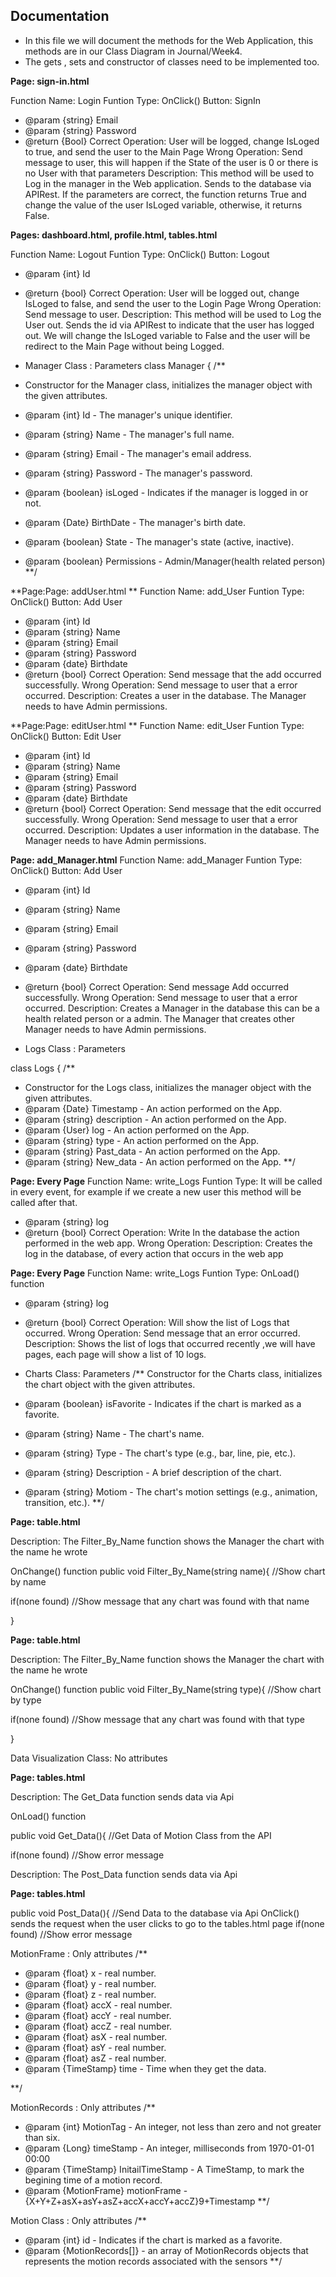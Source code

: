 ## Documentation
  - In this file we will document the methods for the Web Application, this methods are in our Class Diagram in Journal/Week4.
  - The gets , sets and constructor of classes need to be implemented too.
    
**Page: sign-in.html**

Function Name: Login
Funtion Type: OnClick() Button: SignIn
   * @param {string} Email
   * @param {string} Password
   * @return {Bool}
Correct Operation: User will be logged, change IsLoged to true, and send the user to the Main Page
Wrong Operation: Send message to user, this will happen if the State of the user is 0 or there is no User with that parameters
Description: This method will be used to Log in the manager in the Web application. Sends to the database via APIRest. If the parameters are correct, the function returns True and change the value of the user IsLoged variable, otherwise, it returns False.

    
**Pages: dashboard.html, profile.html, tables.html**

Function Name: Logout
Funtion Type: OnClick() Button: Logout
   * @param {int} Id
   * @return {bool}
Correct Operation: User will be logged out, change IsLoged to false, and send the user to the Login Page
Wrong Operation: Send message to user.
Description: This method will be used to Log the User out. Sends the id via APIRest to indicate that the user has logged out.  We will change the IsLoged variable to False and the user will be redirect to the Main Page without being Logged.

  
  * Manager Class : Parameters
  class Manager {
  /**
   * Constructor for the Manager class, initializes the manager object with the given attributes.
   * @param {int} Id - The manager's unique identifier.
   * @param {string} Name - The manager's full name.
   * @param {string} Email - The manager's email address.
   * @param {string} Password - The manager's password.
   * @param {boolean} isLoged - Indicates if the manager is logged in or not.
   * @param {Date} BirthDate - The manager's birth date.
   * @param {boolean} State - The manager's state (active, inactive).
   * @param {boolean} Permissions - Admin/Manager(health related person)
   **/
  
    
  **Page:Page: addUser.html **
Function Name: add_User
Funtion Type: OnClick() Button: Add User
   * @param {int} Id
   * @param {string} Name
   * @param {string} Email
   * @param {string} Password
   * @param {date} Birthdate
   * @return {bool}
Correct Operation: Send message that the add occurred successfully. 
Wrong Operation: Send message to user that a error occurred.
Description: Creates a user in the database. The Manager needs to have Admin permissions.

**Page:Page: editUser.html **
Function Name: edit_User
Funtion Type: OnClick() Button: Edit User
   * @param {int} Id
   * @param {string} Name
   * @param {string} Email
   * @param {string} Password
   * @param {date} Birthdate
   * @return {bool}
Correct Operation: Send message that the edit occurred successfully. 
Wrong Operation: Send message to user that a error occurred.
Description: Updates a user information in the database. The Manager needs to have Admin permissions.

  
   **Page: add_Manager.html** 
Function Name: add_Manager
Funtion Type: OnClick() Button: Add User
   * @param {int} Id
   * @param {string} Name
   * @param {string} Email
   * @param {string} Password
   * @param {date} Birthdate
   * @return {bool}
Correct Operation: Send message Add occurred successfully. 
Wrong Operation: Send message to user that a error occurred.
Description: Creates a Manager in the database this can be a health related person or a admin. The Manager that creates other Manager needs to have Admin permissions.

  
  * Logs Class : Parameters
 
  class Logs {
  /**
   * Constructor for the Logs class, initializes the manager object with the given attributes.
   * @param {Date} Timestamp - An action performed on the App.
   * @param {string} description - An action performed on the App.
   * @param {User} log - An action performed on the App.
   * @param {string} type - An action performed on the App.
   * @param {string} Past_data - An action performed on the App.
   * @param {string} New_data - An action performed on the App.
   **/
   
  **Page: Every Page**
Function Name: write_Logs
Funtion Type: It will be called in every event, for example if we create a new user this method will be called after that.
   * @param {string} log 
   * @return {bool}
Correct Operation: Write In the database the action performed in the web app.
Wrong Operation: 
Description: Creates the log in the database, of every action that occurs in the web app

  
  
**Page: Every Page**
Function Name: write_Logs
Funtion Type: OnLoad() function
   * @param {string} log 
   * @return {bool}
Correct Operation: Will show the list of Logs that occurred.
Wrong Operation: Send message that an error occurred.
Description: Shows the list of logs that occurred recently ,we will have pages, each page will show a list of 10 logs.

   
   
  * Charts Class: Parameters
  /**
  Constructor for the Charts class, initializes the chart object with the given attributes.
   * @param {boolean} isFavorite - Indicates if the chart is marked as a favorite.
   * @param {string} Name - The chart's name.
   * @param {string} Type - The chart's type (e.g., bar, line, pie, etc.).
   * @param {string} Description - A brief description of the chart.
   * @param {string} Motiom - The chart's motion settings (e.g., animation, transition, etc.).
  **/
  
  **Page: table.html**
  
  Description: The Filter_By_Name function shows the Manager the chart with the name he wrote
  
  OnChange() function
  public void Filter_By_Name(string name){ 
  //Show chart by name
  
  if(none found) //Show message that any chart was found with that name
  
  }
  
  **Page: table.html**
  
   Description: The Filter_By_Name function shows the Manager the chart with the name he wrote
   
   OnChange() function
  public void Filter_By_Name(string type){ 
  //Show chart by type
  
  if(none found) //Show message that any chart was found with that type
  
  }
   
  
  Data Visualization Class: No attributes
  
  
  **Page: tables.html**
  
   Description: The Get_Data function sends data via Api
   
 OnLoad() function
 
 public void Get_Data(){ 
  //Get Data of Motion Class from the API
  
  if(none found) //Show error message 
  
   Description: The Post_Data function sends data via Api
    
    
   **Page: tables.html**

public void Post_Data(){ 
  //Send Data to the database via Api
   OnClick() sends the request when the user clicks to go to the tables.html page
  if(none found) //Show error message 
  
  MotionFrame : Only attributes
  /**
  * @param {float} x - real number.
  * @param {float} y - real number.
  * @param {float} z - real number.
  * @param {float} accX - real number.
  * @param {float} accY - real number.
  * @param {float} accZ - real number.
  * @param {float} asX - real number.
  * @param {float} asY - real number.
  * @param {float} asZ - real number.
  * @param {TimeStamp} time - Time when they get the data.
  
  **/
  
  MotionRecords : Only attributes
  /**
  * @param {int} MotionTag - An integer, not less than zero and not greater than six.
  * @param {Long} timeStamp - An integer, milliseconds from 1970-01-01 00:00
  * @param {TimeStamp} InitailTimeStamp - A TimeStamp, to mark the begining time of a motion record.
  * @param {MotionFrame} motionFrame - {X+Y+Z+asX+asY+asZ+accX+accY+accZ}9+Timestamp
  **/
  
  Motion Class : Only attributes
/**
   * @param {int} id - Indicates if the chart is marked as a favorite.
   * @param {MotionRecords[]}  - an array of MotionRecords objects that represents the motion records associated with the sensors
  **/
